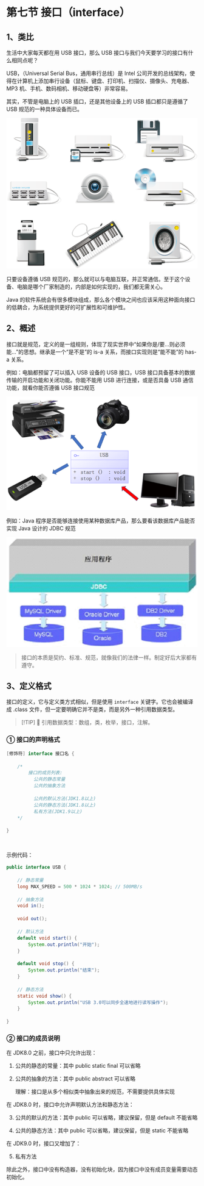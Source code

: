 # 第七节 接口（interface）

## 1、类比

生活中大家每天都在用 USB 接口，那么 USB 接口与我们今天要学习的接口有什么相同点呢？

USB，（Universal Serial Bus，通用串行总线）是 Intel 公司开发的总线架构，使得在计算机上添加串行设备（鼠标、键盘、打印机、扫描仪、摄像头、充电器、MP3 机、手机、数码相机、移动硬盘等）非常容易。

其实，不管是电脑上的 USB 插口，还是其他设备上的 USB 插口都只是遵循了 USB 规范的一种具体设备而已。

![](https://raw.githubusercontent.com/wehome-h/typora-images-repository/main/images/20240430102251.png)

只要设备遵循 USB 规范的，那么就可以与电脑互联，并正常通信。至于这个设备、电脑是哪个厂家制造的，内部是如何实现的，我们都无需关心。

Java 的软件系统会有很多模块组成，那么各个模块之间也应该采用这种面向接口的低耦合，为系统提供更好的可扩展性和可维护性。

## 2、概述

接口就是规范，定义的是一组规则，体现了现实世界中“如果你是/要...则必须能...”的思想。继承是一个“是不是”的 is-a 关系，而接口实现则是“能不能”的 has-a 关系。

例如：电脑都预留了可以插入 USB 设备的 USB 接口，USB 接口具备基本的数据传输的开启功能和关闭功能。你能不能用 USB 进行连接，或是否具备 USB 通信功能，就看你能否遵循 USB 接口规范

![](https://raw.githubusercontent.com/wehome-h/typora-images-repository/main/images/20240430102339.png)

例如：Java 程序是否能够连接使用某种数据库产品，那么要看该数据库产品能否实现 Java 设计的 JDBC 规范

![](https://raw.githubusercontent.com/wehome-h/typora-images-repository/main/images/20240430102521.png)

> 接口的本质是契约、标准、规范，就像我们的法律一样。制定好后大家都有遵守。

## 3、定义格式

接口的定义，它与定义类方式相似，但是使用 `interface` 关键字。它也会被编译成 .class 文件，但一定要明确它并不是类，而是另外一种引用数据类型。

> [!TIP] 🚩
> 引用数据类型：数组，类，枚举，接口，注解。

### ① 接口的声明格式

```java
[修饰符] interface 接口名 {

    /*
        接口的成员列表:
          公共的静态常量
          公共的抽象方法

          公共的默认方法(JDK1.8以上)
          公共的静态方法(JDK1.8以上)
          私有方法(JDK1.9以上)
    */

}
```

<br>

示例代码：

```java
public interface USB {

    // 静态常量
    long MAX_SPEED = 500 * 1024 * 1024; // 500MB/s

    // 抽象方法
    void in();

    void out();

    // 默认方法
    default void start() {
        System.out.println("开始");
    }

    default void stop() {
        System.out.println("结束");
    }

    // 静态方法
    static void show() {
        System.out.println("USB 3.0可以同步全速地进行读写操作");
    }

}
```

### ② 接口的成员说明

在 JDK8.0 之前，接口中只允许出现：

1.  公共的静态的常量：其中 public static final 可以省略

2.  公共的抽象的方法：其中 public abstract 可以省略

    理解：接口是从多个相似类中抽象出来的规范，不需要提供具体实现

<div class="br"></div>

在 JDK8.0 时，接口中允许声明默认方法和静态方法：

3.  公共的默认的方法：其中 public 可以省略，建议保留，但是 default 不能省略

4.  公共的静态方法：其中 public 可以省略，建议保留，但是 static 不能省略

<div class="br"></div>

在 JDK9.0 时，接口又增加了：

5.  私有方法

<div class="br"></div>

除此之外，接口中没有构造器，没有初始化块，因为接口中没有成员变量需要动态初始化。
